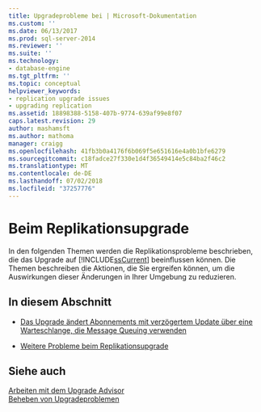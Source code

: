```yaml
---
title: Upgradeprobleme bei | Microsoft-Dokumentation
ms.custom: ''
ms.date: 06/13/2017
ms.prod: sql-server-2014
ms.reviewer: ''
ms.suite: ''
ms.technology:
- database-engine
ms.tgt_pltfrm: ''
ms.topic: conceptual
helpviewer_keywords:
- replication upgrade issues
- upgrading replication
ms.assetid: 18898388-5158-407b-9774-639af99e8f07
caps.latest.revision: 29
author: mashamsft
ms.author: mathoma
manager: craigg
ms.openlocfilehash: 41fb3b0a4176f6b069f5e651616e4a0b1bfe6279
ms.sourcegitcommit: c18fadce27f330e1d4f36549414e5c84ba2f46c2
ms.translationtype: MT
ms.contentlocale: de-DE
ms.lasthandoff: 07/02/2018
ms.locfileid: "37257776"
---
```

# <a name="replication-upgrade-issues"></a>Beim Replikationsupgrade
  In den folgenden Themen werden die Replikationsprobleme beschrieben, die das Upgrade auf [!INCLUDE[ssCurrent](../../includes/sscurrent-md.md)] beeinflussen können. Die Themen beschreiben die Aktionen, die Sie ergreifen können, um die Auswirkungen dieser Änderungen in Ihrer Umgebung zu reduzieren.  
  
## <a name="in-this-section"></a>In diesem Abschnitt  
  
-   [Das Upgrade ändert Abonnements mit verzögertem Update über eine Warteschlange, die Message Queuing verwenden](../../../2014/sql-server/install/upgrading-will-modify-queued-updating-subscriptions-that-use-message-queuing.md)  
  
-   [Weitere Probleme beim Replikationsupgrade](../../../2014/sql-server/install/other-replication-upgrade-issues.md)  
  
## <a name="see-also"></a>Siehe auch  
 [Arbeiten mit dem Upgrade Advisor](../../../2014/sql-server/install/working-with-upgrade-advisor.md)   
 [Beheben von Upgradeproblemen](../../../2014/sql-server/install/resolving-upgrade-issues.md)  
  
  
